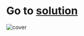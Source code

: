 # Go to [solution](https://public.tableau.com/app/profile/.48972542/viz/09Tableau_Marathon_2_0/2)
![cover](https://github.com/MartynovychSerhii/Data_Analytics/blob/main/Files/img/Marathon_09.png)
